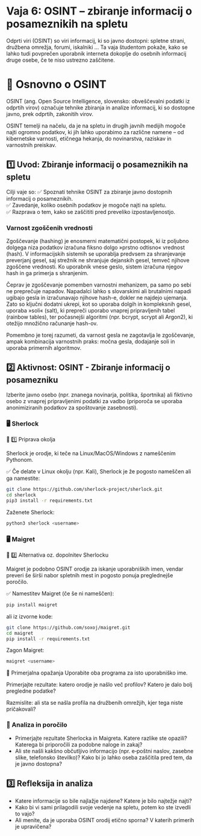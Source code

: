 # Vaja 6: OSINT – zbiranje informacij o posameznikih na spletu

Odprti viri (OSINT) so viri informacij, ki so javno dostopni: spletne strani, družbena omrežja, forumi, iskalniki … Ta vaja študentom pokaže, kako se lahko tudi povprečen uporabnik interneta dokoplje do osebnih informacij druge osebe, če te niso ustrezno zaščitene.


# 🧪 Osnovno o OSINT

OSINT (ang. Open Source Intelligence, slovensko: obveščevalni podatki iz odprtih virov) označuje tehnike zbiranja in analize informacij, ki so dostopne javno, prek odprtih, zakonitih virov.

OSINT temelji na načelu, da je na spletu in drugih javnih medijih mogoče najti ogromno podatkov, ki jih lahko uporabimo za različne namene – od kibernetske varnosti, etičnega hekanja, do novinarstva, raziskav in varnostnih preiskav.

## 1️⃣ Uvod: Zbiranje informacij o posameznikih na spletu

Cilji vaje so: 
✅ Spoznati tehnike OSINT za zbiranje javno dostopnih informacij o posameznikih.  
✅ Zavedanje, koliko osebnih podatkov je mogoče najti na spletu.  
✅ Razprava o tem, kako se zaščititi pred preveliko izpostavljenostjo.  

### Varnost zgoščenih vrednosti

Zgoščevanje (hashing) je enosmerni matematični postopek, ki iz poljubno dolgega niza podatkov izračuna fiksno dolgo »prstno odtisno« vrednost (hash). V informacijskih sistemih se uporablja predvsem za shranjevanje preverjanj gesel, saj strežnik ne shranjuje dejanskih gesel, temveč njihove zgoščene vrednosti. Ko uporabnik vnese geslo, sistem izračuna njegov hash in ga primerja s shranjenim.

Čeprav je zgoščevanje pomemben varnostni mehanizem, pa samo po sebi ne preprečuje napadov. Napadalci lahko s slovarskimi ali brutalnimi napadi ugibajo gesla in izračunavajo njihove hash-e, dokler ne najdejo ujemanja. Zato so ključni dodatni ukrepi, kot so uporaba dolgih in kompleksnih gesel, uporaba »soli« (salt), ki prepreči uporabo vnaprej pripravljenih tabel (rainbow tables), ter počasnejši algoritmi (npr. bcrypt, scrypt ali Argon2), ki otežijo množično računanje hash-ov.

Pomembno je torej razumeti, da varnost gesla ne zagotavlja le zgoščevanje, ampak kombinacija varnostnih praks: močna gesla, dodajanje soli in uporaba primernih algoritmov.


## 2️⃣ Aktivnost: OSINT - Zbiranje informacij o posamezniku

Izberite javno osebo (npr. znanega novinarja, politika, športnika) ali fiktivno osebo z vnaprej pripravljenimi podatki za vadbo (priporoča se uporaba anonimiziranih podatkov za spoštovanje zasebnosti).

### 🖥️ Sherlock

🔷 1️⃣ Priprava okolja

Sherlock je orodje, ki teče na Linux/MacOS/Windows z nameščenim Pythonom.

✅ Če delate v Linux okolju (npr. Kali), Sherlock je že pogosto nameščen ali ga namestite:

```bash
git clone https://github.com/sherlock-project/sherlock.git
cd sherlock
pip3 install -r requirements.txt
```

Zaženete Sherlock:

```bash
python3 sherlock <username>
```

### 🖥️ Maigret

🔷 2️⃣ Alternativa oz. dopolnitev Sherlocku

Maigret je podobno OSINT orodje za iskanje uporabniških imen, vendar preveri še širši nabor spletnih mest in pogosto ponuja preglednejše poročilo.

✅ Namestitev Maigret (če še ni nameščen):
```bash
pip install maigret
```
ali iz izvorne kode:

```bash
git clone https://github.com/soxoj/maigret.git
cd maigret
pip install -r requirements.txt
```

Zagon Maigret: 

```bash
maigret <username>

```

🔷 Primerjalna opažanja
Uporabite oba programa za isto uporabniško ime.

Primerjajte rezultate: katero orodje je našlo več profilov? Katero je dalo bolj pregledne podatke?

Razmislite: ali sta se našla profila na družbenih omrežjih, kjer tega niste pričakovali?

### 📝 Analiza in poročilo

- Primerjajte rezultate Sherlocka in Maigreta. Katere razlike ste opazili? Katerega bi priporočili za podobne naloge in zakaj?
- Ali ste našli kakšno občutljivo informacijo (npr. e‑poštni naslov, zasebne slike, telefonsko številko)? Kako bi jo lahko oseba zaščitila pred tem, da je javno dostopna?

## 3️⃣ Refleksija in analiza

- Katere informacije so bile najlažje najdene? Katere je bilo najtežje najti?
- Kako bi vi sami prilagodili svoje vedenje na spletu, potem ko ste izvedli to vajo?
- Ali menite, da je uporaba OSINT orodij etično sporna? V katerih primerih je upravičena?
